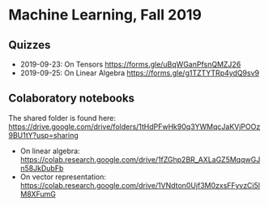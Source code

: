 # Machine Learning, Fall 2019

## Quizzes

- 2019-09-23: On Tensors https://forms.gle/uBqWGanPfsnQMZJ26
- 2019-09-25: On Linear Algebra https://forms.gle/g1TZTYTRp4ydQ9sv9

## Colaboratory notebooks

The shared folder is found here:
https://drive.google.com/drive/folders/1tHdPFwHk90q3YWMqcJaKVjPOOz9BU1tY?usp=sharing

- On linear algebra: https://colab.research.google.com/drive/1fZGhp2BR_AXLaGZ5MqqwGJn58JkDubFb
- On vector representation: https://colab.research.google.com/drive/1VNdton0Ujf3M0zxsFFyvzCi5lM8XFumG
